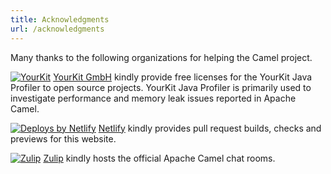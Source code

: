 ```yaml
---
title: Acknowledgments
url: /acknowledgments
---
```


Many thanks to the following organizations for helping the Camel project.

[![YourKit](/img/logo-yourkit.png "YourKit")](https://www.yourkit.com/) <span>[YourKit GmbH](https://www.yourkit.com/) kindly provide free licenses for the YourKit Java Profiler to open source projects. YourKit Java Profiler is primarily used to investigate performance and memory leak issues reported in Apache Camel.</span>

[![Deploys by Netlify](/img/netlify-callout-vertical-light.svg "Deploys by Netlify")](https://www.netlify.com/) <span>[Netlify](https://www.netlify.com/) kindly provides pull request builds, checks and previews for this website.</span>

[![Zulip](/img/zulip-org-logo.svg "Zulip")](https://zulip.com/) <span>[Zulip](https://zulip.com/) kindly hosts the official Apache Camel chat rooms.</span>
